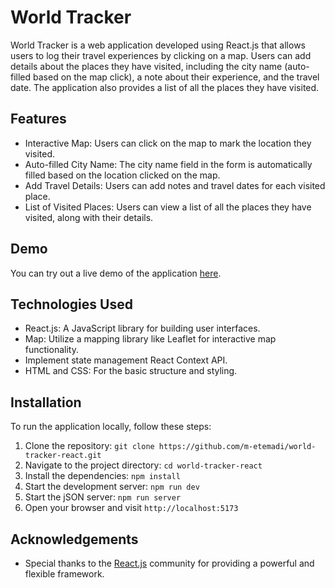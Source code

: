 # World Tracker

World Tracker is a web application developed using React.js that allows users to log their travel experiences by clicking on a map. Users can add details about the places they have visited, including the city name (auto-filled based on the map click), a note about their experience, and the travel date. The application also provides a list of all the places they have visited.

## Features

- Interactive Map: Users can click on the map to mark the location they visited.
- Auto-filled City Name: The city name field in the form is automatically filled based on the location clicked on the map.
- Add Travel Details: Users can add notes and travel dates for each visited place.
- List of Visited Places: Users can view a list of all the places they have visited, along with their details.

## Demo

You can try out a live demo of the application [here](https://countrypedia-etemadi.netlify.app/).

## Technologies Used

- React.js: A JavaScript library for building user interfaces.
- Map: Utilize a mapping library like Leaflet for interactive map functionality.
- Implement state management React Context API.
- HTML and CSS: For the basic structure and styling.

## Installation

To run the application locally, follow these steps:

1. Clone the repository: `git clone https://github.com/m-etemadi/world-tracker-react.git`
2. Navigate to the project directory: `cd world-tracker-react`
3. Install the dependencies: `npm install`
4. Start the development server: `npm run dev`
5. Start the jSON server: `npm run server`
6. Open your browser and visit `http://localhost:5173`

## Acknowledgements

- Special thanks to the [React.js](https://reactjs.org/) community for providing a powerful and flexible framework.
